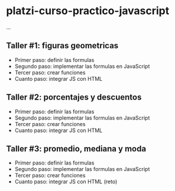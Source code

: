 # platzi-curso-practico-javascript

...

## Taller #1: figuras geometricas

- Primer paso: definir las formulas
- Segundo paso: implementar las formulas en JavaScript
- Tercer paso: crear funciones
- Cuanto paso: integrar JS con HTML

## Taller #2: porcentajes y descuentos

- Primer paso: definir las formulas
- Segundo paso: implementar las formulas en JavaScript
- Tercer paso: crear funciones
- Cuanto paso: integrar JS con HTML

## Taller #3:  promedio, mediana y moda

- Primer paso: definir las formulas
- Segundo paso: implementar las formulas en JavaScript
- Tercer paso: crear funciones
- Cuanto paso: integrar JS con HTML (reto)
